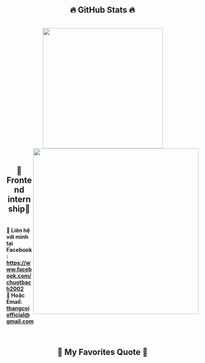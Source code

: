 <h2 align="center">🔥 GitHub Stats 🔥</h2>
<!-- https://github.com/anuraghazra/github-readme-stats -->
<br>
<div align=center>
  <a href="https://github.com/whitemousess?tab=repositories" title="whitemousess">
    <img width="315" align="center" src="https://github-readme-stats.vercel.app/api/top-langs/?username=whitemousess&hide=c%23,powershell,Mathematica,Ruby,Objective-C,Objective-C%2b%2b,Cuda&title_color=61dafb&text_color=ffffff&icon_color=61dafb&bg_color=20232a&langs_count=8&layout=compact&border_color=61dafb&hide_border=true" />
  </a>
  <a href="#" title="whitemousess">
    <img align="right" width="434" src="https://github-readme-stats.vercel.app/api?username=whitemousess&show_icons=true&theme=react&border_color=61dafb&hide_border=true" />
  </a>
</div>
<br>
<h2 align="center">📖 Frontend internship📖</h2>
  <br>
  <strong>🔗 Liên hệ với mình tại Facebook: <a href="https://www.facebook.com/chuotbach2002" target="_blank">https://www.facebook.com/chuotbach2002</a></strong>
  <br>
  <strong>📧 Hoặc Email: <a href="mailto:thangcoiofficial@gmail.com" target="_top">thangcoiofficial@gmail.com</a></strong>
</p>

<br>
<h2 align="center">📑 My Favorites Quote 📑</h2>
<br>
<a href="#" target="_blank">

</a>

